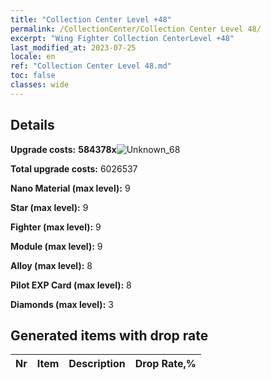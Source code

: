 ```yaml
---
title: "Collection Center Level +48"
permalink: /CollectionCenter/Collection Center Level 48/
excerpt: "Wing Fighter Collection CenterLevel +48"
last_modified_at: 2023-07-25
locale: en
ref: "Collection Center Level 48.md"
toc: false
classes: wide
---
```



## Details

 **Upgrade costs:** **584378x**![Unknown_68](/images/item/bh_img25_p.png)

 **Total upgrade costs:** 6026537

 **Nano Material (max level):** 9

 **Star (max level):** 9

 **Fighter (max level):** 9

 **Module (max level):** 9

 **Alloy (max level):** 8

 **Pilot EXP Card (max level):** 8

 **Diamonds (max level):** 3

## Generated items with drop rate

  |  Nr |     Item   |    Description   |  Drop Rate,% |
  |:----|:----------:|:-----------------|:-------------|


